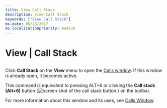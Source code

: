 ```yaml
---
title: View Call Stack
description: View Call Stack
keywords: ["View Call Stack"]
ms.date: 05/23/2017
ms.localizationpriority: medium
---
```


# View | Call Stack


## <span id="ddk_view_call_stack_dbg"></span><span id="DDK_VIEW_CALL_STACK_DBG"></span>


Click **Call Stack** on the **View** menu to open the [Calls window](calls-window.md). If this window is already open, it becomes active.

This command is equivalent to pressing ALT+6 or clicking the **Call stack (Alt+6)** button (![screen shot of the call stack button.](images/tbcall.png)) on the toolbar.

For more information about this window and its uses, see [Calls Window](calls-window.md).

 

 





